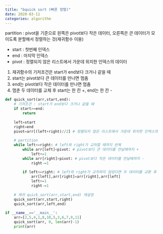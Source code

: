 ```yaml
---
title: "bquick sort (빠른 정렬)"
date: 2020-03-11
categories: algorithm
---
```


partition : pivot을 기준으로 왼쪽은 pivot보다 작은 데이터, 오른쪽은 큰 데이터가 모이도록 분할해서 정렬하는 것(재귀함수 이용)
* start : 첫번째 인덱스
* end : 마지막 인덱스
* pivot : 정렬되지 않은 리스트에서 가운데 위치한 인덱스의 데이터

1. 재귀함수의 기저조건은 start가 end보다 크거나 같을 때
2. start는 pivot보다 큰 데이터를 만나면 멈춤
3. end는 pivot보다 작은 데이터를 만나면 멈춤
4. 멈춘 두 데이터를 교체 후 start는 한 칸 +, end는 한 칸 -

```python
def quick_sort(arr,start,end):
    # 기저조건 : start가 end보다 크거나 같을 때
    if start>=end:
        return
        
    left=start
    right=end
    pivot=arr[(left+right)//2] # 정렬되지 않은 리스트에서 가운데 위치한 인덱스의 '데이터'
    
    # partition
    while left<=right: # left와 right가 교차할 때까지 반복
        while arr[left]<pivot: # pivot보다 큰 데이터를 만날때까지 +
            left+=1
        while arr[right]>pivot: # pivot보다 작은 데이터를 만날때까지 -
            right-=1
            
        if left<=right: # left와 right가 교차하지 않았다면 두 데이터를 교환 후 left는 +, right는 -
            arr[left],arr[right]=arr[right],arr[left]
            left+=1
            right-=1
            
    # 재귀 quick_sort(arr,start,end) 재설정
    quick_sort(arr,start,right)
    quick_sort(arr,left,end)
    
if __name__=='__main__':
    arr=[2,5,4,1,8,10,5,3,6,7,9,11]
    quick_sort(arr, 0, len(arr)-1)
    print(arr)
```

